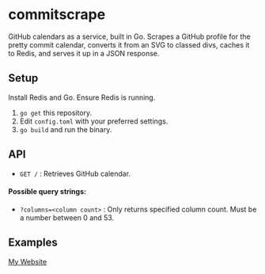 # commitscrape

GitHub calendars as a service, built in Go. Scrapes a GitHub profile for the pretty commit calendar, converts it from an SVG to classed divs, caches it to Redis, and serves it up in a JSON response.

## Setup

Install Redis and Go. Ensure Redis is running.

1. `go get` this repository.
2. Edit `config.toml` with your preferred settings.
3. `go build` and run the binary.

## API
* `GET /` : Retrieves GitHub calendar.

#### Possible query strings:
* `?columns=<column count>` : Only returns specified column count. Must be a number between 0 and 53.

## Examples
[My Website](https://mat.dog) 